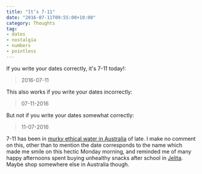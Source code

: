 ```yaml
---
title: "It’s 7-11"
date: "2016-07-11T09:55:00+10:00"
category: Thoughts
tag:
- dates
- nostalgia
- numbers
- pointless
---
```

If you write your dates correctly, it's 7-11 today!:

> 2016-07-11

This also works if you write your dates incorrectly:

> 07-11-2016

But not if you write your dates somewhat correctly:

> 11-07-2016

7-11 has been in [murky ethical water in Australia] of late. I make no comment on this, other than to mention the date corresponds to the name which made me smile on this hectic Monday morning, and reminded me of many happy afternoons spent buying unhealthy snacks after school in [Jelita]. Maybe shop somewhere else in Australia though.

[murky ethical water in Australia]: http://www.abc.net.au/news/2016-02-15/7-eleven-worker-paid-as-little-as-47c-an-hour-lawyers-say/7168216

[Jelita]: http://www.hungrygowhere.com/search-results/Jelita+Shopping+Centre/

